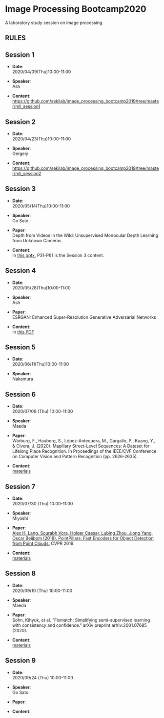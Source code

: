 # Image Processing Bootcamp2020
A laboratory study session on image processing.

## RULES

## Session 1
- **Date**:  
2020/04/09(Thu)10:00-11:00

- **Speaker**:  
Ash

- **Content**:  
https://github.com/sekilab/image_processing_bootcamp2019/tree/master/mli_session1

## Session 2
- **Date**:  
2020/04/23(Thu)10:00-11:00

- **Speaker**:  
Gergely

- **Content**:  
https://github.com/sekilab/image_processing_bootcamp2019/tree/master/mli_session2


## Session 3
- **Date**:  
2020/05/14(Thu)10:00-11:00

- **Speaker**:  
Go Sato

- **Paper**:  
Depth from Videos in the Wild: Unsupervised Monocular Depth Learning from Unknown Cameras

- **Content**:  
In [this pptx](https://drive.google.com/file/d/1udowA_HujBPsCEz9G390hxm0whi4CT51/view?usp=sharing), P31-P61 is the Session 3 content.


## Session 4
- **Date**:  
2020/05/28(Thu)10:00-11:00

- **Speaker**:  
Ash

- **Paper**:  
ESRGAN: Enhanced Super-Resolution Generative Adversarial Networks

- **Content**:  
In [this PDF](https://drive.google.com/file/d/1mAnudOH7Rkgzqhl1e1jxzZzzoGBOp2Um/view?usp=sharing)


## Session 5

- **Date**:  
2020/06/11(Thu)10:00-11:00

- **Speaker**:  
Nakamura


## Session 6

- **Date**:  
2020/07/09 (Thu) 10:00-11:00

- **Speaker**:  
Maeda

- **Paper**:  
Warburg, F., Hauberg, S., López-Antequera, M., Gargallo, P., Kuang, Y., & Civera, J. (2020). Mapillary Street-Level Sequences: A Dataset for Lifelong Place Recognition. In Proceedings of the IEEE/CVF Conference on Computer Vision and Pattern Recognition (pp. 2626-2635).

- **Content**:  
[materials](https://drive.google.com/drive/folders/1Pr6-efOAxusyCbqHB5buX8ILW_obUoVA?usp=sharing)


## Session 7

- **Date**:  
2020/07/30 (Thu) 10:00-11:00

- **Speaker**:  
Miyoshi

- **Paper**:  
[Alex H. Lang, Sourabh Vora, Holger Caesar, Lubing Zhou, Jiong Yang, Oscar Beijbom (2018). PointPillars: Fast Encoders for Object Detection from Point Clouds.](https://arxiv.org/abs/1812.05784) CVPR 2019.

- **Content**:  
[materials](https://docs.google.com/presentation/d/1gvMtdDTQNRKfPQZGJvdARI_-yvA-GRk7VGG5BH3Um1E/edit?usp=sharing)


## Session 8

- **Date**:  
2020/09/10 (Thu) 10:00-11:00

- **Speaker**:  
Maeda

- **Paper**:  
Sohn, Kihyuk, et al. "Fixmatch: Simplifying semi-supervised learning with consistency and confidence." arXiv preprint arXiv:2001.07685 (2020).


- **Content**:  
[materials](https://drive.google.com/file/d/1s9rY7cPP1bSxhjc8_JmiN05RCjJxr8BL/view?usp=sharing)


## Session 9

- **Date**:  
2020/09/24 (Thu) 10:00-11:00

- **Speaker**:  
Go Sato

- **Paper**:  


- **Content**:  




